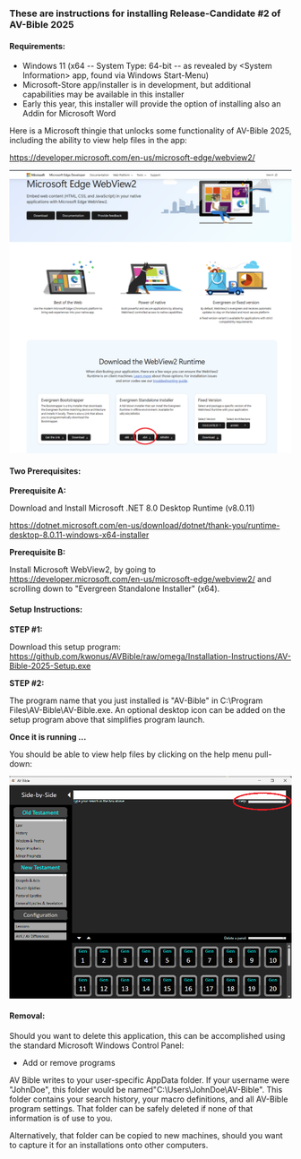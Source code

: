 ### These are instructions for installing Release-Candidate #2 of AV-Bible 2025

#### Requirements:

- Windows 11 (x64 -- System Type: 64-bit -- as revealed by \<System Information\> app, found via Windows Start-Menu)
- Microsoft-Store app/installer is in development, but additional capabilities may be available in this installer
- Early this year, this installer will provide the option of installing also an Addin for Microsoft Word

Here is a Microsoft thingie that unlocks some functionality of AV-Bible 2025, including the ability to view help files in the app:

https://developer.microsoft.com/en-us/microsoft-edge/webview2/ 



![images/webview2.png](./images/webview2.png)

#### Two Prerequisites:

**Prerequisite A:**

Download and Install Microsoft .NET 8.0 Desktop Runtime (v8.0.11)

https://dotnet.microsoft.com/en-us/download/dotnet/thank-you/runtime-desktop-8.0.11-windows-x64-installer

**Prerequisite B:**

Install Microsoft WebView2, by going to https://developer.microsoft.com/en-us/microsoft-edge/webview2/ and scrolling down to "Evergreen Standalone Installer" (x64).

#### Setup Instructions:

**STEP #1:**

Download this setup program:<br/>
https://github.com/kwonus/AVBible/raw/omega/Installation-Instructions/AV-Bible-2025-Setup.exe

**STEP #2:**

The program name that you just installed is "AV-Bible" in C:\Program Files\AV-Bible\AV-Bible.exe. An optional desktop icon can be added on the setup program above that simplifies program launch.

**Once it is running ...**

You should be able to view help files by clicking on the help menu pull-down:

![Screen-Shot](./images/avbible-help.png)



#### Removal:

Should you want to delete this application, this can be accomplished using the standard Microsoft Windows Control Panel:

- Add or remove programs

AV Bible writes to your user-specific AppData folder. If your username were "JohnDoe", this folder would be named"C:\Users\JohnDoe\AV-Bible". This folder contains your search history, your macro definitions, and all AV-Bible program settings. That folder can be safely deleted if none of that information is of use to you.

Alternatively, that folder can be copied to new machines, should you want to capture it for an installations onto other computers.
